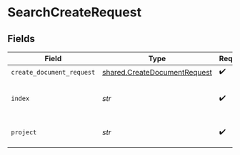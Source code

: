 # SearchCreateRequest


## Fields

| Field                                                                        | Type                                                                         | Required                                                                     | Description                                                                  |
| ---------------------------------------------------------------------------- | ---------------------------------------------------------------------------- | ---------------------------------------------------------------------------- | ---------------------------------------------------------------------------- |
| `create_document_request`                                                    | [shared.CreateDocumentRequest](../../models/shared/createdocumentrequest.md) | :heavy_check_mark:                                                           | N/A                                                                          |
| `index`                                                                      | *str*                                                                        | :heavy_check_mark:                                                           | index name where to create documents.                                        |
| `project`                                                                    | *str*                                                                        | :heavy_check_mark:                                                           | Tigris project name.                                                         |